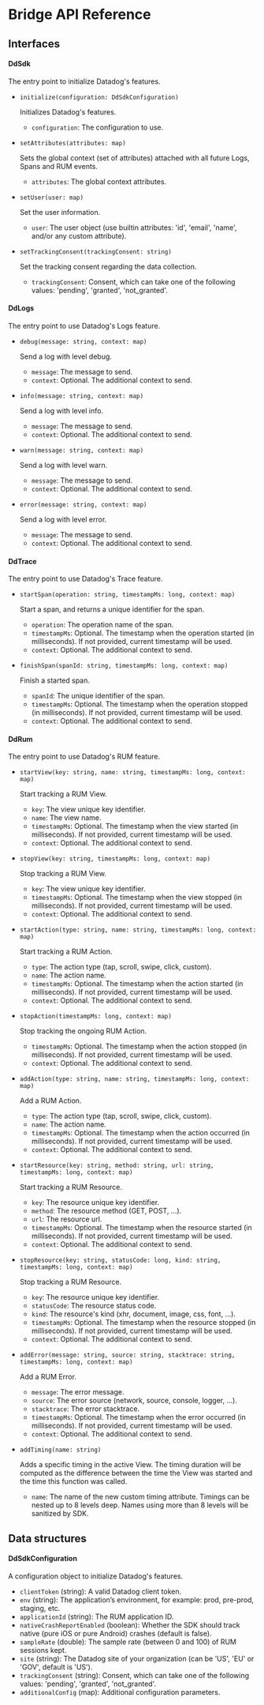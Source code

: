 # Bridge API Reference

## Interfaces

#### DdSdk

The entry point to initialize Datadog's features.

- `initialize(configuration: DdSdkConfiguration)`

    Initializes Datadog's features.

    - `configuration`: The configuration to use.

- `setAttributes(attributes: map)`

    Sets the global context (set of attributes) attached with all future Logs, Spans and RUM events.

    - `attributes`: The global context attributes.

- `setUser(user: map)`

    Set the user information.

    - `user`: The user object (use builtin attributes: 'id', 'email', 'name', and/or any custom attribute).

- `setTrackingConsent(trackingConsent: string)`

    Set the tracking consent regarding the data collection.

    - `trackingConsent`: Consent, which can take one of the following values: 'pending', 'granted', 'not_granted'.

#### DdLogs

The entry point to use Datadog's Logs feature.

- `debug(message: string, context: map)`

    Send a log with level debug.

    - `message`: The message to send.
    - `context`: Optional. The additional context to send.

- `info(message: string, context: map)`

    Send a log with level info.

    - `message`: The message to send.
    - `context`: Optional. The additional context to send.

- `warn(message: string, context: map)`

    Send a log with level warn.

    - `message`: The message to send.
    - `context`: Optional. The additional context to send.

- `error(message: string, context: map)`

    Send a log with level error.

    - `message`: The message to send.
    - `context`: Optional. The additional context to send.

#### DdTrace

The entry point to use Datadog's Trace feature.

- `startSpan(operation: string, timestampMs: long, context: map)`

    Start a span, and returns a unique identifier for the span.

    - `operation`: The operation name of the span.
    - `timestampMs`: Optional. The timestamp when the operation started (in milliseconds). If not provided, current timestamp will be used.
    - `context`: Optional. The additional context to send.

- `finishSpan(spanId: string, timestampMs: long, context: map)`

    Finish a started span.

    - `spanId`: The unique identifier of the span.
    - `timestampMs`: Optional. The timestamp when the operation stopped (in milliseconds). If not provided, current timestamp will be used.
    - `context`: Optional. The additional context to send.

#### DdRum

The entry point to use Datadog's RUM feature.

- `startView(key: string, name: string, timestampMs: long, context: map)`

    Start tracking a RUM View.

    - `key`: The view unique key identifier.
    - `name`: The view name.
    - `timestampMs`: Optional. The timestamp when the view started (in milliseconds). If not provided, current timestamp will be used.
    - `context`: Optional. The additional context to send.

- `stopView(key: string, timestampMs: long, context: map)`

    Stop tracking a RUM View.

    - `key`: The view unique key identifier.
    - `timestampMs`: Optional. The timestamp when the view stopped (in milliseconds). If not provided, current timestamp will be used.
    - `context`: Optional. The additional context to send.

- `startAction(type: string, name: string, timestampMs: long, context: map)`

    Start tracking a RUM Action.

    - `type`: The action type (tap, scroll, swipe, click, custom).
    - `name`: The action name.
    - `timestampMs`: Optional. The timestamp when the action started (in milliseconds). If not provided, current timestamp will be used.
    - `context`: Optional. The additional context to send.

- `stopAction(timestampMs: long, context: map)`

    Stop tracking the ongoing RUM Action.

    - `timestampMs`: Optional. The timestamp when the action stopped (in milliseconds). If not provided, current timestamp will be used.
    - `context`: Optional. The additional context to send.

- `addAction(type: string, name: string, timestampMs: long, context: map)`

    Add a RUM Action.

    - `type`: The action type (tap, scroll, swipe, click, custom).
    - `name`: The action name.
    - `timestampMs`: Optional. The timestamp when the action occurred (in milliseconds). If not provided, current timestamp will be used.
    - `context`: Optional. The additional context to send.

- `startResource(key: string, method: string, url: string, timestampMs: long, context: map)`

    Start tracking a RUM Resource.

    - `key`: The resource unique key identifier.
    - `method`: The resource method (GET, POST, …).
    - `url`: The resource url.
    - `timestampMs`: Optional. The timestamp when the resource started (in milliseconds). If not provided, current timestamp will be used.
    - `context`: Optional. The additional context to send.

- `stopResource(key: string, statusCode: long, kind: string, timestampMs: long, context: map)`

    Stop tracking a RUM Resource.

    - `key`: The resource unique key identifier.
    - `statusCode`: The resource status code.
    - `kind`: The resource's kind (xhr, document, image, css, font, …).
    - `timestampMs`: Optional. The timestamp when the resource stopped (in milliseconds). If not provided, current timestamp will be used.
    - `context`: Optional. The additional context to send.

- `addError(message: string, source: string, stacktrace: string, timestampMs: long, context: map)`

    Add a RUM Error.

    - `message`: The error message.
    - `source`: The error source (network, source, console, logger, …).
    - `stacktrace`: The error stacktrace.
    - `timestampMs`: Optional. The timestamp when the error occurred (in milliseconds). If not provided, current timestamp will be used.
    - `context`: Optional. The additional context to send.

- `addTiming(name: string)`

    Adds a specific timing in the active View. The timing duration will be computed as the difference between the time the View was started and the time this function was called.

    - `name`: The name of the new custom timing attribute. Timings can be nested up to 8 levels deep. Names using more than 8 levels will be sanitized by SDK.

## Data structures

#### DdSdkConfiguration

A configuration object to initialize Datadog's features.

- `clientToken` (string): A valid Datadog client token.
- `env` (string): The application’s environment, for example: prod, pre-prod, staging, etc.
- `applicationId` (string): The RUM application ID.
- `nativeCrashReportEnabled` (boolean): Whether the SDK should track native (pure iOS or pure Android) crashes (default is false).
- `sampleRate` (double): The sample rate (between 0 and 100) of RUM sessions kept.
- `site` (string): The Datadog site of your organization (can be 'US', 'EU' or 'GOV', default is 'US').
- `trackingConsent` (string): Consent, which can take one of the following values: 'pending', 'granted', 'not_granted'.
- `additionalConfig` (map): Additional configuration parameters.

